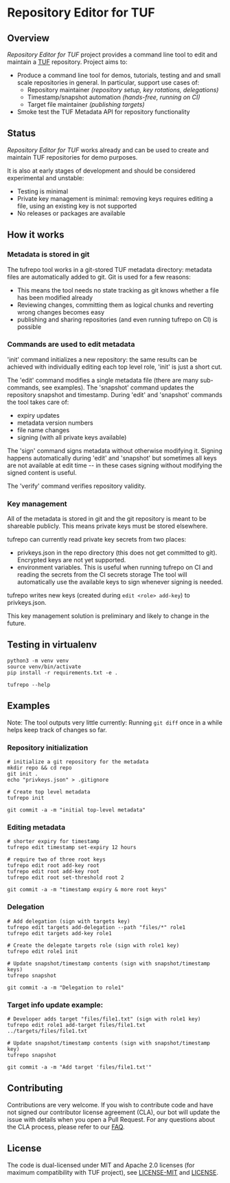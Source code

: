 
# Repository Editor for TUF

## Overview

_Repository Editor for TUF_ project provides a command line tool to edit and
maintain a [TUF](https://theupdateframework.io/) repository. Project aims to:
 * Produce a command line tool for demos, tutorials, testing and and small
   scale repositories in general. In particular, support use cases of:
   * Repository maintainer _(repository setup, key rotations, delegations)_
   * Timestamp/snapshot automation _(hands-free, running on CI)_
   * Target file maintainer _(publishing targets)_
 * Smoke test the TUF Metadata API for repository functionality

## Status

_Repository Editor for TUF_ works already and can be used to create and maintain
TUF repositories for demo purposes.

It is also at early stages of development and should be considered
experimental and unstable:
 * Testing is minimal
 * Private key management is minimal: removing keys requires editing a file,
   using an existing key is not supported
 * No releases or packages are available

## How it works

### Metadata is stored in git

The tufrepo tool works in a git-stored TUF metadata directory: metadata files
are automatically added to git. Git is used for a few reasons:
 * This means the tool needs no state tracking as git knows whether a file
   has been modified already
 * Reviewing changes, committing them as logical chunks and reverting wrong
   changes becomes easy
 * publishing and sharing repositories (and even running tufrepo on CI)
   is possible

### Commands are used to edit metadata

'init' command initializes a new repository: the same results can be achieved
with individually editing each top level role, 'init' is just a short cut.

The 'edit' command modifies a single metadata file (there are many
sub-commands, see examples). The 'snapshot' command updates the repository
snapshot and timestamp. During 'edit' and 'snapshot' commands the tool takes
care of:
 * expiry updates
 * metadata version numbers
 * file name changes
 * signing (with all private keys available)

The 'sign' command signs metadata without otherwise modifying it.
Signing happens automatically during 'edit' and 'snapshot' but sometimes
all keys are not available at edit time -- in these cases signing without
modifying the signed content is useful.

The 'verify' command verifies repository validity.

### Key management

All of the metadata is stored in git and the git repository is meant to be
shareable publicly. This means private keys must be stored elsewhere.

tufrepo can currently read private key secrets from two places:
 * privkeys.json in the repo directory (this does not get committed to git).
   Encrypted keys are not yet supported.
 * environment variables. This is useful when running tufrepo on CI and reading
   the secrets from the CI secrets storage
The tool will automatically use the available keys to sign whenever signing is
needed.

tufrepo writes new keys (created during `edit <role> add-key`) to
privkeys.json.

This key management solution is preliminary and likely to change in the future.

## Testing in virtualenv

    python3 -m venv venv
    source venv/bin/activate
    pip install -r requirements.txt -e .

    tufrepo --help

## Examples

Note: The tool outputs very little currently: Running `git diff` once in a
while helps keep track of changes so far.

### Repository initialization

    # initialize a git repository for the metadata
    mkdir repo && cd repo
    git init .
    echo "privkeys.json" > .gitignore

    # Create top level metadata
    tufrepo init

    git commit -a -m "initial top-level metadata"

### Editing metadata

    # shorter expiry for timestamp
    tufrepo edit timestamp set-expiry 12 hours

    # require two of three root keys
    tufrepo edit root add-key root
    tufrepo edit root add-key root
    tufrepo edit root set-threshold root 2

    git commit -a -m "timestamp expiry & more root keys"

### Delegation

    # Add delegation (sign with targets key)
    tufrepo edit targets add-delegation --path "files/*" role1
    tufrepo edit targets add-key role1

    # Create the delegate targets role (sign with role1 key)
    tufrepo edit role1 init

    # Update snapshot/timestamp contents (sign with snapshot/timestamp keys)
    tufrepo snapshot

    git commit -a -m "Delegation to role1"

### Target info update example:

    # Developer adds target "files/file1.txt" (sign with role1 key)
    tufrepo edit role1 add-target files/file1.txt ../targets/files/file1.txt

    # Update snapshot/timestamp contents (sign with snapshot/timestamp key)
    tufrepo snapshot

    git commit -a -m "Add target 'files/file1.txt'"

## Contributing

Contributions are very welcome. If you wish to contribute code and have not
signed our contributor license agreement (CLA), our bot will update the issue
with details when you open a Pull Request. For any questions about the CLA
process, please refer to our [FAQ](https://cla.vmware.com/faq).

## License

The code is dual-licensed under MIT and Apache 2.0 licenses (for maximum
compatibility with TUF project), see [LICENSE-MIT](LICENSE-MIT) and
[LICENSE](LICENSE).
